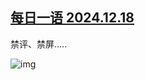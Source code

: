 <!--1734669260000-->
[每日一语 2024.12.18](https://chinadigitaltimes.net/chinese/714193.html)
------

<p>禁评、禁屏…..</p><p><img decoding="async" src="https://chinadigitaltimes.net/chinese/files/2024/12/2024.12.18.png" alt="img"></p><div class="addtoany_share_save_container addtoany_content addtoany_content_bottom"><div class="a2a_kit a2a_kit_size_32 addtoany_list" data-a2a-url="https://chinadigitaltimes.net/chinese/714193.html" data-a2a-title="每日一语 2024.12.18"><a class="a2a_button_facebook" href="https://www.addtoany.com/add_to/facebook?linkurl=https%3A%2F%2Fchinadigitaltimes.net%2Fchinese%2F714193.html&amp;linkname=%E6%AF%8F%E6%97%A5%E4%B8%80%E8%AF%AD%202024.12.18" title="Facebook" rel="nofollow noopener" target="_blank"></a><a class="a2a_button_twitter" href="https://www.addtoany.com/add_to/twitter?linkurl=https%3A%2F%2Fchinadigitaltimes.net%2Fchinese%2F714193.html&amp;linkname=%E6%AF%8F%E6%97%A5%E4%B8%80%E8%AF%AD%202024.12.18" title="Twitter" rel="nofollow noopener" target="_blank"></a><a class="a2a_button_telegram" href="https://www.addtoany.com/add_to/telegram?linkurl=https%3A%2F%2Fchinadigitaltimes.net%2Fchinese%2F714193.html&amp;linkname=%E6%AF%8F%E6%97%A5%E4%B8%80%E8%AF%AD%202024.12.18" title="Telegram" rel="nofollow noopener" target="_blank"></a><a class="a2a_button_reddit" href="https://www.addtoany.com/add_to/reddit?linkurl=https%3A%2F%2Fchinadigitaltimes.net%2Fchinese%2F714193.html&amp;linkname=%E6%AF%8F%E6%97%A5%E4%B8%80%E8%AF%AD%202024.12.18" title="Reddit" rel="nofollow noopener" target="_blank"></a><a class="a2a_button_whatsapp" href="https://www.addtoany.com/add_to/whatsapp?linkurl=https%3A%2F%2Fchinadigitaltimes.net%2Fchinese%2F714193.html&amp;linkname=%E6%AF%8F%E6%97%A5%E4%B8%80%E8%AF%AD%202024.12.18" title="WhatsApp" rel="nofollow noopener" target="_blank"></a><a class="a2a_button_email" href="https://www.addtoany.com/add_to/email?linkurl=https%3A%2F%2Fchinadigitaltimes.net%2Fchinese%2F714193.html&amp;linkname=%E6%AF%8F%E6%97%A5%E4%B8%80%E8%AF%AD%202024.12.18" title="Email" rel="nofollow noopener" target="_blank"></a><a class="a2a_button_copy_link" href="https://www.addtoany.com/add_to/copy_link?linkurl=https%3A%2F%2Fchinadigitaltimes.net%2Fchinese%2F714193.html&amp;linkname=%E6%AF%8F%E6%97%A5%E4%B8%80%E8%AF%AD%202024.12.18" title="Copy Link" rel="nofollow noopener" target="_blank"></a><a class="a2a_dd addtoany_share_save addtoany_share" href="https://www.addtoany.com/share"></a></div></div>
